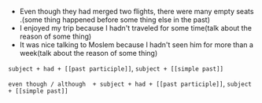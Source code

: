 - Even though they had merged two flights, there were many empty seats .(some thing happened before some thing else in the past)
 - I enjoyed my trip because I hadn't traveled for some time(talk about the reason of some thing)
- It was nice talking to Moslem because I hadn't seen him for more than a week(talk about the reason of some thing)

`subject + had + [[past participle]]`,
`subject + [[simple past]]`

`even though / although  + subject + had + [[past participle]]`,
`subject + [[simple past]]`